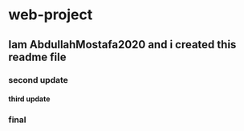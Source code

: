 # web-project

## Iam AbdullahMostafa2020 and i created this readme file

### second update

#### third update

### final

